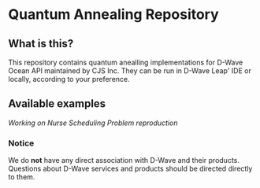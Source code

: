 # Quantum Annealing Repository

## What is this?
This repository contains quantum anealling implementations for D-Wave Ocean API maintained by CJS Inc.
They can be run in D-Wave Leap' IDE or locally, according to your preference. 

## Available examples
*Working on Nurse Scheduling Problem reproduction*

### Notice
We do **not** have any direct association with D-Wave and their products. Questions about D-Wave services and products should be directed directly to them.
